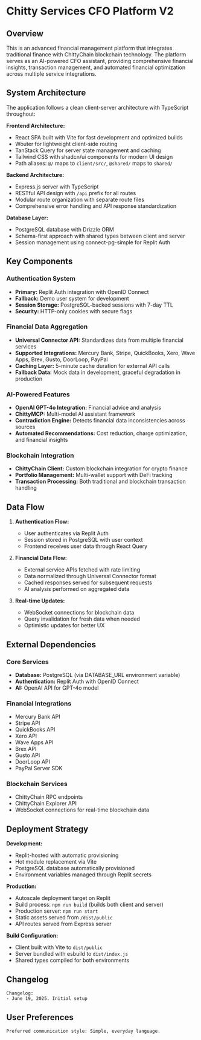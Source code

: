 # Chitty Services CFO Platform V2

## Overview

This is an advanced financial management platform that integrates traditional finance with ChittyChain blockchain technology. The platform serves as an AI-powered CFO assistant, providing comprehensive financial insights, transaction management, and automated financial optimization across multiple service integrations.

## System Architecture

The application follows a clean client-server architecture with TypeScript throughout:

**Frontend Architecture:**
- React SPA built with Vite for fast development and optimized builds
- Wouter for lightweight client-side routing
- TanStack Query for server state management and caching
- Tailwind CSS with shadcn/ui components for modern UI design
- Path aliases: `@/` maps to `client/src/`, `@shared/` maps to `shared/`

**Backend Architecture:**
- Express.js server with TypeScript
- RESTful API design with `/api` prefix for all routes
- Modular route organization with separate route files
- Comprehensive error handling and API response standardization

**Database Layer:**
- PostgreSQL database with Drizzle ORM
- Schema-first approach with shared types between client and server
- Session management using connect-pg-simple for Replit Auth

## Key Components

### Authentication System
- **Primary:** Replit Auth integration with OpenID Connect
- **Fallback:** Demo user system for development
- **Session Storage:** PostgreSQL-backed sessions with 7-day TTL
- **Security:** HTTP-only cookies with secure flags

### Financial Data Aggregation
- **Universal Connector API:** Standardizes data from multiple financial services
- **Supported Integrations:** Mercury Bank, Stripe, QuickBooks, Xero, Wave Apps, Brex, Gusto, DoorLoop, PayPal
- **Caching Layer:** 5-minute cache duration for external API calls
- **Fallback Data:** Mock data in development, graceful degradation in production

### AI-Powered Features
- **OpenAI GPT-4o Integration:** Financial advice and analysis
- **ChittyMCP:** Multi-model AI assistant framework
- **Contradiction Engine:** Detects financial data inconsistencies across sources
- **Automated Recommendations:** Cost reduction, charge optimization, and financial insights

### Blockchain Integration
- **ChittyChain Client:** Custom blockchain integration for crypto finance
- **Portfolio Management:** Multi-wallet support with DeFi tracking
- **Transaction Processing:** Both traditional and blockchain transaction handling

## Data Flow

1. **Authentication Flow:**
   - User authenticates via Replit Auth
   - Session stored in PostgreSQL with user context
   - Frontend receives user data through React Query

2. **Financial Data Flow:**
   - External service APIs fetched with rate limiting
   - Data normalized through Universal Connector format
   - Cached responses served for subsequent requests
   - AI analysis performed on aggregated data

3. **Real-time Updates:**
   - WebSocket connections for blockchain data
   - Query invalidation for fresh data when needed
   - Optimistic updates for better UX

## External Dependencies

### Core Services
- **Database:** PostgreSQL (via DATABASE_URL environment variable)
- **Authentication:** Replit Auth with OpenID Connect
- **AI:** OpenAI API for GPT-4o model

### Financial Integrations
- Mercury Bank API
- Stripe API
- QuickBooks API
- Xero API
- Wave Apps API
- Brex API
- Gusto API
- DoorLoop API
- PayPal Server SDK

### Blockchain Services
- ChittyChain RPC endpoints
- ChittyChain Explorer API
- WebSocket connections for real-time blockchain data

## Deployment Strategy

**Development:**
- Replit-hosted with automatic provisioning
- Hot module replacement via Vite
- PostgreSQL database automatically provisioned
- Environment variables managed through Replit secrets

**Production:**
- Autoscale deployment target on Replit
- Build process: `npm run build` (builds both client and server)
- Production server: `npm run start`
- Static assets served from `/dist/public`
- API routes served from Express server

**Build Configuration:**
- Client built with Vite to `dist/public`
- Server bundled with esbuild to `dist/index.js`
- Shared types compiled for both environments

## Changelog

```
Changelog:
- June 19, 2025. Initial setup
```

## User Preferences

```
Preferred communication style: Simple, everyday language.
```